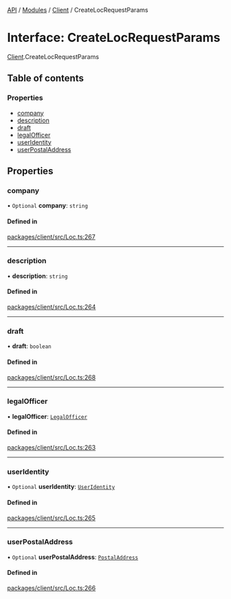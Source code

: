 [API](../API.md) / [Modules](../modules.md) / [Client](../modules/Client.md) / CreateLocRequestParams

# Interface: CreateLocRequestParams

[Client](../modules/Client.md).CreateLocRequestParams

## Table of contents

### Properties

- [company](Client.CreateLocRequestParams.md#company)
- [description](Client.CreateLocRequestParams.md#description)
- [draft](Client.CreateLocRequestParams.md#draft)
- [legalOfficer](Client.CreateLocRequestParams.md#legalofficer)
- [userIdentity](Client.CreateLocRequestParams.md#useridentity)
- [userPostalAddress](Client.CreateLocRequestParams.md#userpostaladdress)

## Properties

### company

• `Optional` **company**: `string`

#### Defined in

[packages/client/src/Loc.ts:267](https://github.com/logion-network/logion-api/blob/main/packages/client/src/Loc.ts#L267)

___

### description

• **description**: `string`

#### Defined in

[packages/client/src/Loc.ts:264](https://github.com/logion-network/logion-api/blob/main/packages/client/src/Loc.ts#L264)

___

### draft

• **draft**: `boolean`

#### Defined in

[packages/client/src/Loc.ts:268](https://github.com/logion-network/logion-api/blob/main/packages/client/src/Loc.ts#L268)

___

### legalOfficer

• **legalOfficer**: [`LegalOfficer`](Client.LegalOfficer.md)

#### Defined in

[packages/client/src/Loc.ts:263](https://github.com/logion-network/logion-api/blob/main/packages/client/src/Loc.ts#L263)

___

### userIdentity

• `Optional` **userIdentity**: [`UserIdentity`](Client.UserIdentity.md)

#### Defined in

[packages/client/src/Loc.ts:265](https://github.com/logion-network/logion-api/blob/main/packages/client/src/Loc.ts#L265)

___

### userPostalAddress

• `Optional` **userPostalAddress**: [`PostalAddress`](Client.PostalAddress.md)

#### Defined in

[packages/client/src/Loc.ts:266](https://github.com/logion-network/logion-api/blob/main/packages/client/src/Loc.ts#L266)
